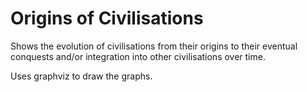 # Origins of Civilisations


Shows the evolution of civilisations from their origins to their eventual conquests and/or integration into other civilisations over time.  

Uses graphviz to draw the graphs. 
